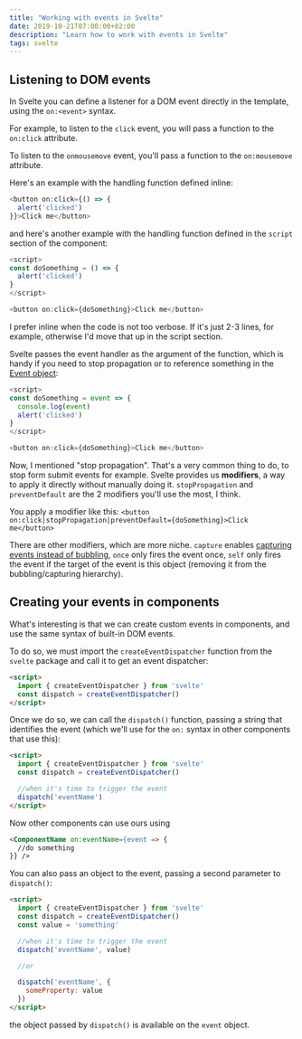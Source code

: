 ```yaml
---
title: "Working with events in Svelte"
date: 2019-10-21T07:00:00+02:00
description: "Learn how to work with events in Svelte"
tags: svelte
---
```


## Listening to DOM events

In Svelte you can define a listener for a DOM event directly in the template, using the `on:<event>` syntax.

For example, to listen to the `click` event, you will pass a function to the `on:click` attribute.

To listen to the `onmousemove` event, you'll pass a function to the `on:mousemove` attribute.

Here's an example with the handling function defined inline:

```js
<button on:click={() => {
  alert('clicked')
}}>Click me</button>
```

and here's another example with the handling function defined in the `script` section of the component:

```js
<script>
const doSomething = () => {
  alert('clicked')
}
</script>

<button on:click={doSomething}>Click me</button>
```

I prefer inline when the code is not too verbose. If it's just 2-3 lines, for example, otherwise I'd move that up in the script section.

Svelte passes the event handler as the argument of the function, which is handy if you need to stop propagation or to reference something in the [Event object](https://flaviocopes.com/javascript-events/#the-event-object):

```js
<script>
const doSomething = event => {
  console.log(event)
  alert('clicked')
}
</script>

<button on:click={doSomething}>Click me</button>
```

Now, I mentioned "stop propagation". That's a very common thing to do, to stop form submit events for example. Svelte provides us **modifiers**, a way to apply it directly without manually doing it.
`stopPropagation` and `preventDefault` are the 2 modifiers you'll use the most, I think.

You apply a modifier like this: `<button on:click|stopPropagation|preventDefault={doSomething}>Click me</button>`

There are other modifiers, which are more niche. `capture` enables [capturing events instead of bubbling](https://flaviocopes.com/javascript-events/#event-bubbling-and-event-capturing), `once` only fires the event once, `self` only fires the event if the target of the event is this object (removing it from the bubbling/capturing hierarchy).

## Creating your events in components

What's interesting is that we can create custom events in components, and use the same syntax of built-in DOM events.

To do so, we must import the `createEventDispatcher` function from the `svelte` package and call it to get an event dispatcher:

```html
<script>
  import { createEventDispatcher } from 'svelte'
  const dispatch = createEventDispatcher()
</script>
```

Once we do so, we can call the `dispatch()` function, passing a string that identifies the event (which we'll use for the `on:` syntax in other components that use this):

```html
<script>
  import { createEventDispatcher } from 'svelte'
  const dispatch = createEventDispatcher()

  //when it's time to trigger the event
  dispatch('eventName')
</script>
```

Now other components can use ours using

```html
<ComponentName on:eventName={event => {
  //do something
}} />
```

You can also pass an object to the event, passing a second parameter to `dispatch()`:

```html
<script>
  import { createEventDispatcher } from 'svelte'
  const dispatch = createEventDispatcher()
  const value = 'something'

  //when it's time to trigger the event
  dispatch('eventName', value)

  //or

  dispatch('eventName', {
    someProperty: value
  })
</script>
```

the object passed by `dispatch()` is available on the `event` object.
